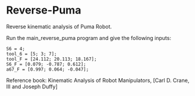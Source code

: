 # Reverse-Puma
Reverse kinematic analysis of Puma Robot.

Run the main_reverse_puma program and give the following inputs:
```
S6 = 4;
tool_6 = [5; 3; 7];
tool_F = [24.112; 20.113; 18.167];
S6_F = [0.079; -0.787; 0.612];
a67_F = [0.997; 0.064; -0.047];
```

Reference book: Kinematic Analysis of Robot Manipulators, [Carl D. Crane, III and Joseph Duffy]

